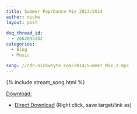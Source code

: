 ```yaml
---
title: Summer Pop/Dance Mix 2013/2014
author: nickw
layout: post
        
dsq_thread_id:
  - 2662093382
categories:
  - Blog
  - Music

song: //cdn.nickwhyte.com/2014/Summer_Mix_2.mp3
---
```



{% include stream_song.html %}

<span style="text-decoration: underline;">Download:</span>

  * [Direct Download][1] (Right click, save target/link as)

 [1]: //cdn.nickwhyte.com/2014/Summer_Mix_2.mp3